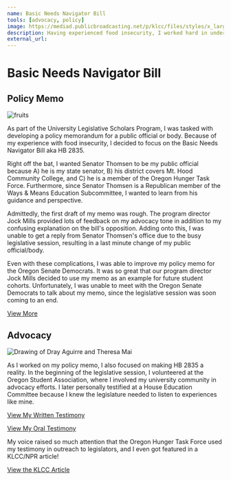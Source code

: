 ```yaml
---
name: Basic Needs Navigator Bill
tools: [advocacy, policy]
image: https://mediad.publicbroadcasting.net/p/klcc/files/styles/x_large/public/202105/TheresaDray_IbanezFinal__0.JPG
description: Having experienced food insecurity, I worked hard in understanding and advocating for the bill in the 2021 session.
external_url: 
---
```


# Basic Needs Navigator Bill

## Policy Memo

![fruits](https://i.imgur.com/CivCKuI.png)

As part of the University Legislative Scholars Program, I was tasked with developing a policy memorandum for a public official or body. Because of my experience with food insecurity, I decided to focus on the Basic Needs Navigator Bill aka HB 2835. 

Right off the bat, I wanted Senator Thomsen to be my public official because A) he is my state senator, B) his district covers Mt. Hood Community College, and C) he is a member of the Oregon Hunger Task Force. Furthermore, since Senator Thomsen is a Republican member of the Ways & Means Education Subcommittee, I wanted to learn from his guidance and perspective.

Admittedly, the first draft of my memo was rough. The program director Jock Mills provided lots of feedback on my advocacy tone in addition to my confusing explanation on the bill's opposition. Adding onto this, I was unable to get a reply from Senator Thomsen's office due to the busy legislative session, resulting in a last minute change of my public official/body.

Even with these complications, I was able to improve my policy memo for the Oregon Senate Democrats. It was so great that our program director Jock Mills decided to use my memo as an example for future student cohorts. Unfortunately, I was unable to meet with the Oregon Senate Democrats to talk about my memo, since the legislative session was soon coming to an end.

<p class="text-center">

<a class="btn btn-outline-primary" href="https://drive.google.com/file/d/1DCYUYkx6Iu1Gu7lPVxc4v-zu4Xt6GzNm/view?usp=sharing" target="_blank" role="button">View More</a> 
  
</p>

## Advocacy

![Drawing of Dray Aguirre and Theresa Mai](https://mediad.publicbroadcasting.net/p/klcc/files/styles/x_large/public/202105/TheresaDray_IbanezFinal__0.JPG)

As I worked on my policy memo, I also focused on making HB 2835 a reality. In the beginning of the legislative session, I volunteered at the Oregon Student Association, where I involved my university community in advocacy efforts. I later personally testified at a House Education Committee because I knew the legislature needed to listen to experiences like mine.

<p class="text-center">

<a class="btn btn-outline-primary" href="https://olis.oregonlegislature.gov/liz/2021R1/Downloads/PublicTestimonyDocument/3276" target="_blank" role="button">View My Written Testimony</a> 

<a class="btn btn-outline-primary" href="https://drive.google.com/file/d/1K9AtDdroVadzbMnhKY-mBiP1aG0z9pxR/view?usp=sharing" target="_blank" role="button">View My Oral Testimony</a> 
  
</p>

My voice raised so much attention that the Oregon Hunger Task Force used my testimony in outreach to legislators, and I even got featured in a KLCC/NPR article! 

<p class="text-center">

<a class="btn btn-outline-primary" href="https://www.klcc.org/post/navigating-basic-needs-oregon-s-universities-and-colleges-0" target="_blank" role="button">View the KLCC Article</a> 
  
</p>
